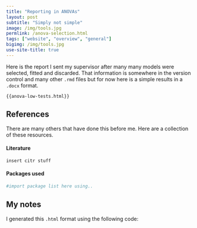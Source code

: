 ```yaml
---
title: "Reporting in ANOVAs"
layout: post
subtitle: "Simply not simple"
image: /img/tools.jpg
permlink: /anova-selection.html
tags: ["website", "overview", "general"]
bigimg: /img/tools.jpg
use-site-title: true
---
```


Here is the report I sent my supervisor after many many models were selected, fitted and discarded. That information is somewhere in the version control and many other `.rmd` files but for now here is a simple results in a `.docx` format.

`{{anova-low-tests.html}}`

## References

There are many others that have done this before me. Here are a collection of these resources.

#### Literature

`insert citr stuff`

#### Packages used

```R
#import package list here using..
```



## My notes

I generated this `.html` format using the following code:

```R

```



